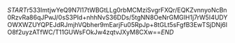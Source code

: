 $START$r533ImtjwYeQ9N7l17tWBGtLLg0rbMCMziSvgrFXQr/EQKZvnnyoNcBn0RzvRa86qJPwJ/0sS3PId+nhhNvS36DDs/5tgNN8OeNrGMGIH1j7rW5I4UDYOWXWZUYQPEJdRJmjhVQbher9mEarjFu05RpJp+8tGLt5sFgfB3EwTSjDNj6lO8f2uyzATfWC/T11GUWsFOkJw4zqtvJXyM8CXw==$END$